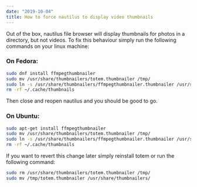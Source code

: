 ```yaml
---
date: "2019-10-04"
title: How to force nautilus to display video thumbnails
---
```


Out of the box, nautilus file browser will display thumbnails for photos in a directory, but not videos.  To fix this behaviour simply run the following commands on your linux machine:

### On Fedora:
````bash
sudo dnf install ffmpegthumbnailer
sudo mv /usr/share/thumbnailers/totem.thumbnailer /tmp/
sudo ln -s /usr/share/thumbnailers/ffmpegthumbnailer.thumbnailer /usr/share/thumbnailers/totem.thumbnailer
rm -rf ~/.cache/thumbnails
````
Then close and reopen nautilus and you should be good to go.

### On Ubuntu:
````bash
sudo apt-get install ffmpegthumbnailer
sudo mv /usr/share/thumbnailers/totem.thumbnailer /tmp/
sudo ln -s /usr/share/thumbnailers/ffmpegthumbnailer.thumbnailer /usr/share/thumbnailers/totem.thumbnailer
rm -rf ~/.cache/thumbnails
````

If you want to revert this change later simply reinstall totem or run the following command:
````bash
sudo rm /usr/share/thumbnailers/totem.thumbnailer /tmp/
sudo mv /tmp/totem.thumbnailer /usr/share/thumbnailers/
````
